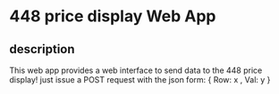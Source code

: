 # 448 price display Web App

## description
This web app provides a web interface to send data to the 448 price display! just issue a POST request with the json form: { Row: x , Val: y }